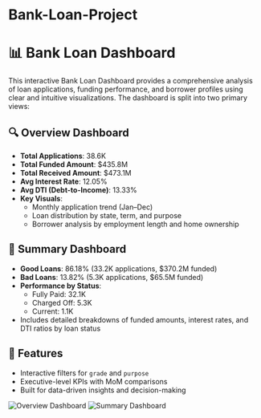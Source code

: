 # Bank-Loan-Project

# 📊 Bank Loan Dashboard

This interactive Bank Loan Dashboard provides a comprehensive analysis of loan applications, funding performance, and borrower profiles using clear and intuitive visualizations. The dashboard is split into two primary views:

## 🔍 Overview Dashboard
- **Total Applications**: 38.6K
- **Total Funded Amount**: $435.8M
- **Total Received Amount**: $473.1M
- **Avg Interest Rate**: 12.05%
- **Avg DTI (Debt-to-Income)**: 13.33%
- **Key Visuals**:
  - Monthly application trend (Jan–Dec)
  - Loan distribution by state, term, and purpose
  - Borrower analysis by employment length and home ownership

## 📌 Summary Dashboard
- **Good Loans**: 86.18% (33.2K applications, $370.2M funded)
- **Bad Loans**: 13.82% (5.3K applications, $65.5M funded)
- **Performance by Status**:
  - Fully Paid: 32.1K
  - Charged Off: 5.3K
  - Current: 1.1K
- Includes detailed breakdowns of funded amounts, interest rates, and DTI ratios by loan status

## 🧩 Features
- Interactive filters for `grade` and `purpose`
- Executive-level KPIs with MoM comparisons
- Built for data-driven insights and decision-making

![Overview Dashboard](path/to/your/overview-image.png)
![Summary Dashboard]([path/to/your/summary-image.png](https://github.com/assharma12/Bank-Loan-Project/blob/main/Screenshot%20Bank%20loan%20summary.png?raw=true))

